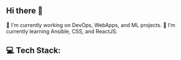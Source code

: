 ## Hi there 👋 

🔭 I'm currently working on DevOps, WebApps, and ML projects.
🌱 I’m currently learning Ansible, CSS, and ReactJS.

## 💻 Tech Stack:


